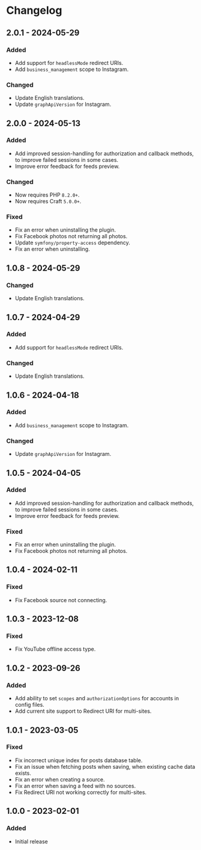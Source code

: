 # Changelog

## 2.0.1 - 2024-05-29

### Added
- Add support for `headlessMode` redirect URIs.
- Add `business_management` scope to Instagram.

### Changed
- Update English translations.
- Update `graphApiVersion` for Instagram.

## 2.0.0 - 2024-05-13

### Added
- Add improved session-handling for authorization and callback methods, to improve failed sessions in some cases.
- Improve error feedback for feeds preview.

### Changed
- Now requires PHP `8.2.0+`.
- Now requires Craft `5.0.0+`.

### Fixed
- Fix an error when uninstalling the plugin.
- Fix Facebook photos not returning all photos.
- Update `symfony/property-access` dependency.
- Fix an error when uninstalling.

## 1.0.8 - 2024-05-29

### Changed
- Update English translations.

## 1.0.7 - 2024-04-29

### Added
- Add support for `headlessMode` redirect URIs.

### Changed
- Update English translations.

## 1.0.6 - 2024-04-18

### Added
- Add `business_management` scope to Instagram.

### Changed
- Update `graphApiVersion` for Instagram.

## 1.0.5 - 2024-04-05

### Added
- Add improved session-handling for authorization and callback methods, to improve failed sessions in some cases.
- Improve error feedback for feeds preview.

### Fixed
- Fix an error when uninstalling the plugin.
- Fix Facebook photos not returning all photos.

## 1.0.4 - 2024-02-11

### Fixed
- Fix Facebook source not connecting.

## 1.0.3 - 2023-12-08

### Fixed
- Fix YouTube offline access type.

## 1.0.2 - 2023-09-26

### Added
- Add ability to set `scopes` and `authorizationOptions` for accounts in config files.
- Add current site support to Redirect URI for multi-sites.

## 1.0.1 - 2023-03-05

### Fixed
- Fix incorrect unique index for posts database table.
- Fix an issue when fetching posts when saving, when existing cache data exists.
- Fix an error when creating a source.
- Fix an error when saving a feed with no sources.
- Fix Redirect URI not working correctly for multi-sites.

## 1.0.0 - 2023-02-01

### Added
- Initial release
